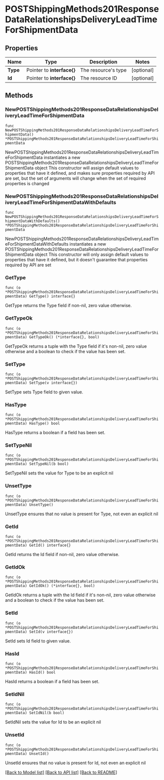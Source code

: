# POSTShippingMethods201ResponseDataRelationshipsDeliveryLeadTimeForShipmentData

## Properties

Name | Type | Description | Notes
------------ | ------------- | ------------- | -------------
**Type** | Pointer to **interface{}** | The resource&#39;s type | [optional] 
**Id** | Pointer to **interface{}** | The resource ID | [optional] 

## Methods

### NewPOSTShippingMethods201ResponseDataRelationshipsDeliveryLeadTimeForShipmentData

`func NewPOSTShippingMethods201ResponseDataRelationshipsDeliveryLeadTimeForShipmentData() *POSTShippingMethods201ResponseDataRelationshipsDeliveryLeadTimeForShipmentData`

NewPOSTShippingMethods201ResponseDataRelationshipsDeliveryLeadTimeForShipmentData instantiates a new POSTShippingMethods201ResponseDataRelationshipsDeliveryLeadTimeForShipmentData object
This constructor will assign default values to properties that have it defined,
and makes sure properties required by API are set, but the set of arguments
will change when the set of required properties is changed

### NewPOSTShippingMethods201ResponseDataRelationshipsDeliveryLeadTimeForShipmentDataWithDefaults

`func NewPOSTShippingMethods201ResponseDataRelationshipsDeliveryLeadTimeForShipmentDataWithDefaults() *POSTShippingMethods201ResponseDataRelationshipsDeliveryLeadTimeForShipmentData`

NewPOSTShippingMethods201ResponseDataRelationshipsDeliveryLeadTimeForShipmentDataWithDefaults instantiates a new POSTShippingMethods201ResponseDataRelationshipsDeliveryLeadTimeForShipmentData object
This constructor will only assign default values to properties that have it defined,
but it doesn't guarantee that properties required by API are set

### GetType

`func (o *POSTShippingMethods201ResponseDataRelationshipsDeliveryLeadTimeForShipmentData) GetType() interface{}`

GetType returns the Type field if non-nil, zero value otherwise.

### GetTypeOk

`func (o *POSTShippingMethods201ResponseDataRelationshipsDeliveryLeadTimeForShipmentData) GetTypeOk() (*interface{}, bool)`

GetTypeOk returns a tuple with the Type field if it's non-nil, zero value otherwise
and a boolean to check if the value has been set.

### SetType

`func (o *POSTShippingMethods201ResponseDataRelationshipsDeliveryLeadTimeForShipmentData) SetType(v interface{})`

SetType sets Type field to given value.

### HasType

`func (o *POSTShippingMethods201ResponseDataRelationshipsDeliveryLeadTimeForShipmentData) HasType() bool`

HasType returns a boolean if a field has been set.

### SetTypeNil

`func (o *POSTShippingMethods201ResponseDataRelationshipsDeliveryLeadTimeForShipmentData) SetTypeNil(b bool)`

 SetTypeNil sets the value for Type to be an explicit nil

### UnsetType
`func (o *POSTShippingMethods201ResponseDataRelationshipsDeliveryLeadTimeForShipmentData) UnsetType()`

UnsetType ensures that no value is present for Type, not even an explicit nil
### GetId

`func (o *POSTShippingMethods201ResponseDataRelationshipsDeliveryLeadTimeForShipmentData) GetId() interface{}`

GetId returns the Id field if non-nil, zero value otherwise.

### GetIdOk

`func (o *POSTShippingMethods201ResponseDataRelationshipsDeliveryLeadTimeForShipmentData) GetIdOk() (*interface{}, bool)`

GetIdOk returns a tuple with the Id field if it's non-nil, zero value otherwise
and a boolean to check if the value has been set.

### SetId

`func (o *POSTShippingMethods201ResponseDataRelationshipsDeliveryLeadTimeForShipmentData) SetId(v interface{})`

SetId sets Id field to given value.

### HasId

`func (o *POSTShippingMethods201ResponseDataRelationshipsDeliveryLeadTimeForShipmentData) HasId() bool`

HasId returns a boolean if a field has been set.

### SetIdNil

`func (o *POSTShippingMethods201ResponseDataRelationshipsDeliveryLeadTimeForShipmentData) SetIdNil(b bool)`

 SetIdNil sets the value for Id to be an explicit nil

### UnsetId
`func (o *POSTShippingMethods201ResponseDataRelationshipsDeliveryLeadTimeForShipmentData) UnsetId()`

UnsetId ensures that no value is present for Id, not even an explicit nil

[[Back to Model list]](../README.md#documentation-for-models) [[Back to API list]](../README.md#documentation-for-api-endpoints) [[Back to README]](../README.md)


